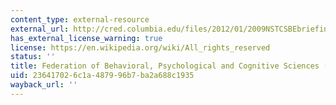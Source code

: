```yaml
---
content_type: external-resource
external_url: http://cred.columbia.edu/files/2012/01/2009NSTCSBEbriefing.pdf
has_external_license_warning: true
license: https://en.wikipedia.org/wiki/All_rights_reserved
status: ''
title: Federation of Behavioral, Psychological and Cognitive Sciences (PDF)
uid: 23641702-6c1a-4879-96b7-ba2a688c1935
wayback_url: ''
---
```

